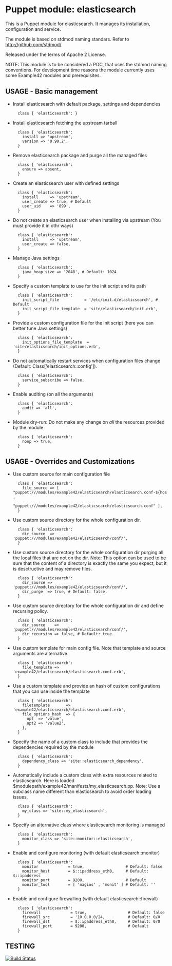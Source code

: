 # Puppet module: elasticsearch

This is a Puppet module for elasticsearch.
It manages its installation, configuration and service.

The module is based on stdmod naming standars.
Refer to http://github.com/stdmod/

Released under the terms of Apache 2 License.

NOTE: This module is to be considered a POC, that uses the stdmod naming conventions.
For development time reasons the module currently uses some Example42 modules and prerequisites.

## USAGE - Basic management

* Install elasticsearch with default package, settings and dependencies

        class { 'elasticsearch': }

* Install elasticsearch fetching the upstream tarball

        class { 'elasticsearch':
          install => 'upstream',
          version => '0.90.2',
        }

* Remove elasticsearch package and purge all the managed files

        class { 'elasticsearch':
          ensure => absent,
        }

* Create an elasticsearch user with defined settings

        class { 'elasticsearch':
          install     => 'upstream',
          user_create => true, # Default
          user_uid    => '899',
        }

* Do not create an elasticsearch user when installing via upstream
  (You must provide it in othr ways)

        class { 'elasticsearch':
          install     => 'upstream',
          user_create => false,
        }

* Manage Java settings

        class { 'elasticsearch':
          java_heap_size => '2048', # Default: 1024
        }

* Specify a custom template to use for the init script and its path

        class { 'elasticsearch':
          init_script_file           = '/etc/init.d/elasticsearch', # Default
          init_script_file_template  = 'site/elasticsearch/init.erb',
        }

* Provide a custom configuration file for the init script (here you can better tune Java settings)

        class { 'elasticsearch':
          init_options_file_template  = 'site/elasticsearch/init_options.erb',
        }


* Do not automatically restart services when configuration files change (Default: Class['elasticsearch::config']).

        class { 'elasticsearch':
          service_subscribe => false,
        }

* Enable auditing (on all the arguments)

        class { 'elasticsearch':
          audit => 'all',
        }

* Module dry-run: Do not make any change on *all* the resources provided by the module

        class { 'elasticsearch':
          noop => true,
        }


## USAGE - Overrides and Customizations
* Use custom source for main configuration file

        class { 'elasticsearch':
          file_source => [ "puppet:///modules/example42/elasticsearch/elasticsearch.conf-${hostname}" ,
                           "puppet:///modules/example42/elasticsearch/elasticsearch.conf" ],
        }


* Use custom source directory for the whole configuration dir.

        class { 'elasticsearch':
          dir_source  => 'puppet:///modules/example42/elasticsearch/conf/',
        }

* Use custom source directory for the whole configuration dir purging all the local files that are not on the dir.
  Note: This option can be used to be sure that the content of a directory is exactly the same you expect, but it is desctructive and may remove files.

        class { 'elasticsearch':
          dir_source => 'puppet:///modules/example42/elasticsearch/conf/',
          dir_purge  => true, # Default: false.
        }

* Use custom source directory for the whole configuration dir and define recursing policy.

        class { 'elasticsearch':
          dir_source    => 'puppet:///modules/example42/elasticsearch/conf/',
          dir_recursion => false, # Default: true.
        }

* Use custom template for main config file. Note that template and source arguments are alternative.

        class { 'elasticsearch':
          file_template => 'example42/elasticsearch/elasticsearch.conf.erb',
        }

* Use a custom template and provide an hash of custom configurations that you can use inside the template

        class { 'elasticsearch':
          filetemplate       => 'example42/elasticsearch/elasticsearch.conf.erb',
          file_options_hash  => {
            opt  => 'value',
            opt2 => 'value2',
          },
        }


* Specify the name of a custom class to include that provides the dependencies required by the module

        class { 'elasticsearch':
          dependency_class => 'site::elasticsearch_dependency',
        }


* Automatically include a custom class with extra resources related to elasticsearch.
  Here is loaded $modulepath/example42/manifests/my_elasticsearch.pp.
  Note: Use a subclass name different than elasticsearch to avoid order loading issues.

        class { 'elasticsearch':
          my_class => 'site::my_elasticsearch',
        }

* Specify an alternative class where elasticsearch monitoring is managed

        class { 'elasticsearch':
          monitor_class => 'site::monitor::elasticsearch',
        }

* Enable and configure monitoring (with default elasticsearch::monitor)

        class { 'elasticsearch':
          monitor             = true,                  # Default: false
          monitor_host        = $::ipaddress_eth0,     # Default: $::ipaddress
          monitor_port        = 9200,                  # Default
          monitor_tool        = [ 'nagios' , 'monit' ] # Default: ''
        }

* Enable and configure firewalling (with default elasticsearch::firewall)

        class { 'elasticsearch':
          firewall             = true,                  # Default: false
          firewall_src         = '10.0.0.0/24,          # Default: 0/0
          firewall_dst         = $::ipaddress_eth0,     # Default: 0/0
          firewall_port        = 9200,                  # Default
        }


## TESTING
[![Build Status](https://travis-ci.org/stdmod/puppet-elasticsearch.png?branch=master)](https://travis-ci.org/stdmod/puppet-elasticsearch)
